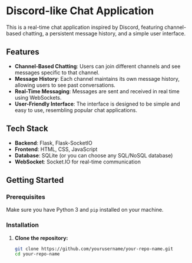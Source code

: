 # Discord-like Chat Application

This is a real-time chat application inspired by Discord, featuring channel-based chatting, a persistent message history, and a simple user interface.

## Features

- **Channel-Based Chatting**: Users can join different channels and see messages specific to that channel.
- **Message History**: Each channel maintains its own message history, allowing users to see past conversations.
- **Real-Time Messaging**: Messages are sent and received in real time using WebSockets.
- **User-Friendly Interface**: The interface is designed to be simple and easy to use, resembling popular chat applications.

## Tech Stack

- **Backend**: Flask, Flask-SocketIO
- **Frontend**: HTML, CSS, JavaScript
- **Database**: SQLite (or you can choose any SQL/NoSQL database)
- **WebSocket**: Socket.IO for real-time communication

## Getting Started

### Prerequisites

Make sure you have Python 3 and `pip` installed on your machine. 

### Installation

1. **Clone the repository:**
   ```bash
   git clone https://github.com/yourusername/your-repo-name.git
   cd your-repo-name

